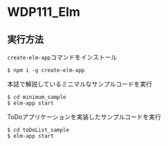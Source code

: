 # WDP111_Elm

## 実行方法

`create-elm-app`コマンドをインストール

```
$ npm i -g create-elm-app
```

本誌で解説しているミニマルなサンプルコードを実行

```
$ cd minimum_sample
$ elm-app start
```

ToDoアプリケーションを実装したサンプルコードを実行

```
$ cd toDoList_sample
$ elm-app start
```